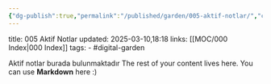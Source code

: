 ```yaml
---
{"dg-publish":true,"permalink":"/published/garden/005-aktif-notlar/","created":"2025-03-10T18:07:40.406+03:00","updated":"2025-03-10T18:19:26.221+03:00"}
---
```


title: 005 Aktif Notlar
updated: 2025-03-10,18:18
links: [[MOC/000 Index\|000 Index]]
tags: 
	- #digital-garden  




Aktif notlar burada bulunmaktadır
The rest of your content lives here. You can use **Markdown** here :)